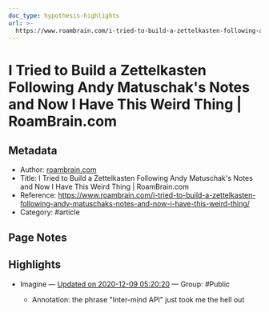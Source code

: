 ```yaml
---
doc_type: hypothesis-highlights
url: >-
  https://www.roambrain.com/i-tried-to-build-a-zettelkasten-following-andy-matuschaks-notes-and-now-i-have-this-weird-thing/
---
```

# I Tried to Build a Zettelkasten Following Andy Matuschak's Notes and Now I Have This Weird Thing | RoamBrain.com

## Metadata
- Author: [roambrain.com]()
- Title: I Tried to Build a Zettelkasten Following Andy Matuschak's Notes and Now I Have This Weird Thing | RoamBrain.com
- Reference: https://www.roambrain.com/i-tried-to-build-a-zettelkasten-following-andy-matuschaks-notes-and-now-i-have-this-weird-thing/
- Category: #article

## Page Notes


## Highlights
- Imagine  — [Updated on 2020-12-09 05:20:20](https://hyp.is/y19SODmSEeuxw_s3YNQDQw/www.roambrain.com/i-tried-to-build-a-zettelkasten-following-andy-matuschaks-notes-and-now-i-have-this-weird-thing/)  — Group: #Public

   - Annotation: the phrase "Inter-mind API" just took me the hell out
